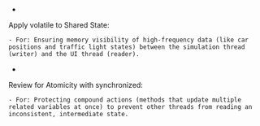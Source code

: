 
- 
Apply volatile to Shared State:


	- For: Ensuring memory visibility of high-frequency data (like car positions and traffic light states) between the simulation thread (writer) and the UI thread (reader).
- 
Review for Atomicity with synchronized:


	- For: Protecting compound actions (methods that update multiple related variables at once) to prevent other threads from reading an inconsistent, intermediate state.